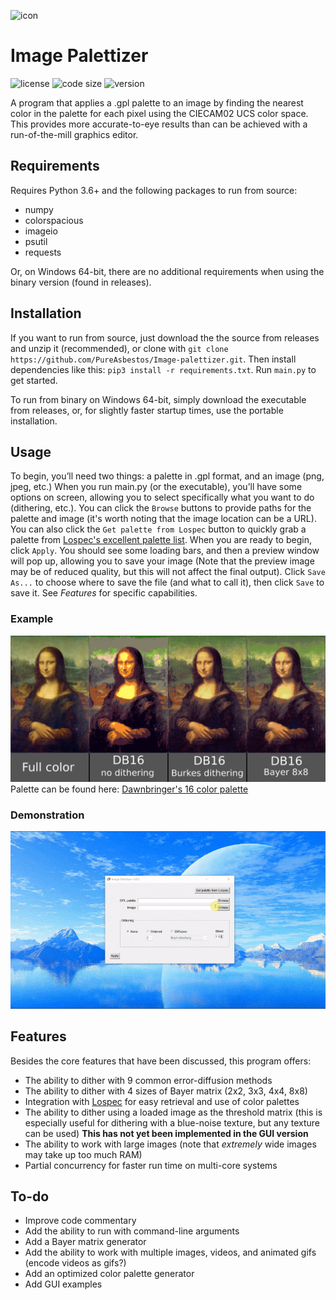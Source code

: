 ![icon](https://github.com/PureAsbestos/Image-palettizer/blob/master/data/icon.ico)
# Image Palettizer
![license](https://img.shields.io/github/license/pureasbestos/image-palettizer.svg) ![code size](https://img.shields.io/github/languages/code-size/pureasbestos/image-palettizer.svg) ![version](https://img.shields.io/badge/version-3.1.0--dev-mediumpurple.svg)

A program that applies a .gpl palette to an image by finding the nearest color in the palette for each pixel using the CIECAM02 UCS color space. This provides more accurate-to-eye results than can be achieved with a run-of-the-mill graphics editor.

## Requirements
Requires Python 3.6+ and the following packages to run from source:
- numpy
- colorspacious
- imageio
- psutil
- requests

Or, on Windows 64-bit, there are no additional requirements when using the binary version (found in releases).

## Installation
If you want to run from source, just download the the source from releases and unzip it (recommended), or clone with `git clone https://github.com/PureAsbestos/Image-palettizer.git`. Then install dependencies like this: `pip3 install -r requirements.txt`. Run `main.py` to get started.

To run from binary on Windows 64-bit, simply download the executable from releases, or, for slightly faster startup times, use the portable installation.

## Usage
To begin, you’ll need two things: a palette in .gpl format, and an image (png, jpeg, etc.) When you run main.py (or the executable), you’ll have some options on screen, allowing you to select specifically what you want to do (dithering, etc.). You can click the `Browse` buttons to provide paths for the palette and image (it's worth noting that the image location can be a URL). You can also click the `Get palette from Lospec` button to quickly grab a palette from [Lospec's excellent palette list](https://lospec.com/palette-list). When you are ready to begin, click `Apply`. You should see some loading bars, and then a preview window will pop up, allowing you to save your image (Note that the preview image may be of reduced quality, but this will not affect the final output). Click `Save As...` to choose where to save the file (and what to call it), then click `Save` to save it. See *Features* for specific capabilities.

### Example
![Mona Lisa Palettization](https://github.com/PureAsbestos/Image-palettizer/blob/master/mona-lisa.png)
Palette can be found here: [Dawnbringer's 16 color palette](https://lospec.com/palette-list/dawnbringer-16)

### Demonstration
![demonstration](https://github.com/PureAsbestos/Image-palettizer/blob/master/demonstration.gif)

## Features
Besides the core features that have been discussed, this program offers:
- The ability to dither with 9 common error-diffusion methods
- The ability to dither with 4 sizes of Bayer matrix (2x2, 3x3, 4x4, 8x8)
- Integration with [Lospec](https://lospec.com/palette-list) for easy retrieval and use of color palettes
- The ability to dither using a loaded image as the threshold matrix (this is especially useful for dithering with a blue-noise texture, but any texture can be used) **This has not yet been implemented in the GUI version**
- The ability to work with large images (note that *extremely* wide images may take up too much RAM)
- Partial concurrency for faster run time on multi-core systems

## To-do
- Improve code commentary
- Add the ability to run with command-line arguments
- Add a Bayer matrix generator
- Add the ability to work with multiple images, videos, and animated gifs (encode videos as gifs?)
- Add an optimized color palette generator
- Add GUI examples

